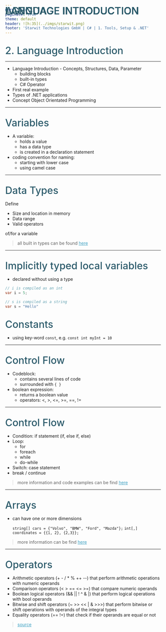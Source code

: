 ```yaml
---
marp: true
paginate: true
theme: default 
header: ![h:35](../imgs/starwit.png)
footer: 'Starwit Technologies GmbH | C# | 1. Tools, Setup & .NET'
---
```


<style>
header {
  text-align: right;
  font-size: 0.7rem;
  color: #bbb;
  margin: 20px;
  left: 0px;
  right: 0px;
  padding-top: 5px;
}
footer {
  font-size: 0.9rem;
  color: #666;
}
section.lead {
  text-align: center;
  margin-bottom: 40px;
}
section.lead h2 {
  font-size: 2.5rem;
}
section {
  font-size: 1.5rem;
}

section.linked footer {
  display: none;
}
section.linked header {
  display: none;
}
section.quote {
  font-size: 0.7rem;
  text-align: center;
  font-style: italic;
  color: #555;
}

h1 {
  position: absolute;
  top: 10px;
  padding-top: 15px;
  text-transform: uppercase;
  font-size: 2.0rem;
  font-weight: 500;
  color: #2B5A6A;
}

h2 {
  font-size: 2.0rem;
  font-weight: 500;
  color: #2B5A6A;
  margin-top: 30px;
  margin-bottom: 15px;
}
a {
  color: #3A9FC1;
}
a:hover {
  color: #1E708B; 
  text-decoration: underline; 
}

</style>
<!-- _class: lead -->
## 2. Language Introduction

---
# Agenda

* Language Introduction - Concepts, Structures, Data, Parameter
    * building blocks
    * built-in types
    * C# Operator
* First real example 
* Types of .NET applications 
* Concept Object Orientated Programming 

---
# Language Introduction
## Variables
* A variable:
    * holds a value
    * has a data type
    * is created in a declaration statement
* coding convention for naming: 
    * starting with lower case
    * using camel case


---
# Language Introduction
## Data Types
Define 
* Size and location in memory
* Data range
* Valid operators

of/for a variable

> all built in types can be found [here](https://learn.microsoft.com/en-us/dotnet/csharp/language-reference/builtin-types/built-in-types)

---
# Language Introduction
## Implicitly typed local variables

* declared without using a type
```csharp
// i is compiled as an int
var i = 5;

// s is compiled as a string
var s = "Hello"
```

## Constants

* using key-word `const`, e.g. `const int myInt = 10`

---
# Language Introduction
## Control Flow
* Codeblock: 
    * contains several lines of code
    * surrounded with `{ }`
* boolean expression: 
    * returns a boolean value
    * operators: <, >, <=, >=, ==, !=

---
# Language Introduction
## Control Flow
* Condition: if statement (if, else if, else)
* Loop: 
    * for
    * foreach
    * while
    * do-while
* Switch: case statement
* break / continue

> more information and code examples can be find [here](https://www.w3schools.com/cs/cs_conditions.php)

---
# Language Introduction
## Arrays

* can have one or more dimensions

    `string[] cars = {"Volvo", "BMW", "Ford", "Mazda"};`
    `int[,] coordinates = {{1, 2}, {2,3}};`
> more information can be find [here](https://www.w3schools.com/cs/cs_arrays_multi.php)

---
# Language Introduction
## Operators

* Arithmetic operators (+ - / * % ++ --) that perform arithmetic operations with numeric operands
* Comparison operators (< > == <= >=) that compare numeric operands
* Boolean logical operators (&& || ! ^ & |) that perform logical operations with bool operands
* Bitwise and shift operators (~ >> << | & >>>) that perform bitwise or shift operations with operands of the integral types
* Equality operators (== !=) that check if their operands are equal or not

> [source](https://learn.microsoft.com/en-us/dotnet/csharp/language-reference/operators/)


